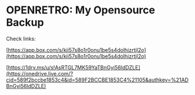 OPENRETRO: My Opensource Backup
===============================

Check links:

[https://app.box.com/s/kii57s8o1r0onu1be5s4dolhizrtjl2o](https://app.box.com/s/kii57s8o1r0onu1be5s4dolhizrtjl2o)
 
[https://1drv.ms/u/s!AsRTGL7MK59YaTBnGyi56ldDZLE](https://onedrive.live.com/?cid=589f2bccbe1853c4&id=589F2BCCBE1853C4%21105&authkey=%21ADBnGyi56ldDZLE) 
